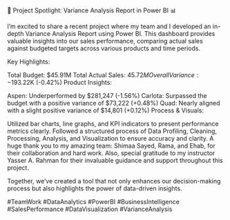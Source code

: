 🚀 Project Spotlight: Variance Analysis Report in Power BI 📊

I’m excited to share a recent project where my team and I developed an in-depth Variance Analysis Report using Power BI. This dashboard provides valuable insights into our sales performance, comparing actual sales against budgeted targets across various products and time periods.

Key Highlights:

Total Budget: $45.91M
Total Actual Sales: $45.72M
Overall Variance: -$193.22K (-0.42%)
Product Insights:

Aspen: Underperformed by $281,247 (-1.56%)
Carlota: Surpassed the budget with a positive variance of $73,222 (+0.48%)
Quad: Nearly aligned with a slight positive variance of $14,801 (+0.12%)
Process & Visuals:

Utilized bar charts, line graphs, and KPI indicators to present performance metrics clearly.
Followed a structured process of Data Profiling, Cleaning, Processing, Analysis, and Visualization to ensure accuracy and clarity.
A huge thank you to my amazing team: Shimaa Sayed, Rama, and Ehab, for their collaboration and hard work. Also, special gratitude to my instructor Yasser A. Rahman for their invaluable guidance and support throughout this project.

Together, we’ve created a tool that not only enhances our decision-making process but also highlights the power of data-driven insights.

#TeamWork #DataAnalytics #PowerBI #BusinessIntelligence #SalesPerformance #DataVisualization #VarianceAnalysis
